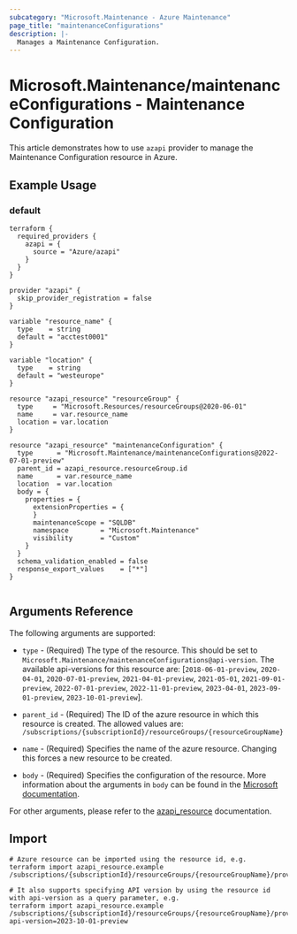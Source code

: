 ```yaml
---
subcategory: "Microsoft.Maintenance - Azure Maintenance"
page_title: "maintenanceConfigurations"
description: |-
  Manages a Maintenance Configuration.
---
```


# Microsoft.Maintenance/maintenanceConfigurations - Maintenance Configuration

This article demonstrates how to use `azapi` provider to manage the Maintenance Configuration resource in Azure.



## Example Usage

### default

```hcl
terraform {
  required_providers {
    azapi = {
      source = "Azure/azapi"
    }
  }
}

provider "azapi" {
  skip_provider_registration = false
}

variable "resource_name" {
  type    = string
  default = "acctest0001"
}

variable "location" {
  type    = string
  default = "westeurope"
}

resource "azapi_resource" "resourceGroup" {
  type     = "Microsoft.Resources/resourceGroups@2020-06-01"
  name     = var.resource_name
  location = var.location
}

resource "azapi_resource" "maintenanceConfiguration" {
  type      = "Microsoft.Maintenance/maintenanceConfigurations@2022-07-01-preview"
  parent_id = azapi_resource.resourceGroup.id
  name      = var.resource_name
  location  = var.location
  body = {
    properties = {
      extensionProperties = {
      }
      maintenanceScope = "SQLDB"
      namespace        = "Microsoft.Maintenance"
      visibility       = "Custom"
    }
  }
  schema_validation_enabled = false
  response_export_values    = ["*"]
}


```



## Arguments Reference

The following arguments are supported:

* `type` - (Required) The type of the resource. This should be set to `Microsoft.Maintenance/maintenanceConfigurations@api-version`. The available api-versions for this resource are: [`2018-06-01-preview`, `2020-04-01`, `2020-07-01-preview`, `2021-04-01-preview`, `2021-05-01`, `2021-09-01-preview`, `2022-07-01-preview`, `2022-11-01-preview`, `2023-04-01`, `2023-09-01-preview`, `2023-10-01-preview`].

* `parent_id` - (Required) The ID of the azure resource in which this resource is created. The allowed values are:  
  `/subscriptions/{subscriptionId}/resourceGroups/{resourceGroupName}`

* `name` - (Required) Specifies the name of the azure resource. Changing this forces a new resource to be created.

* `body` - (Required) Specifies the configuration of the resource. More information about the arguments in `body` can be found in the [Microsoft documentation](https://learn.microsoft.com/en-us/azure/templates/Microsoft.Maintenance/maintenanceConfigurations?pivots=deployment-language-terraform).

For other arguments, please refer to the [azapi_resource](https://registry.terraform.io/providers/Azure/azapi/latest/docs/resources/resource) documentation.

## Import

 ```shell
 # Azure resource can be imported using the resource id, e.g.
 terraform import azapi_resource.example /subscriptions/{subscriptionId}/resourceGroups/{resourceGroupName}/providers/Microsoft.Maintenance/maintenanceConfigurations/{resourceName}
 
 # It also supports specifying API version by using the resource id with api-version as a query parameter, e.g.
 terraform import azapi_resource.example /subscriptions/{subscriptionId}/resourceGroups/{resourceGroupName}/providers/Microsoft.Maintenance/maintenanceConfigurations/{resourceName}?api-version=2023-10-01-preview
 ```

